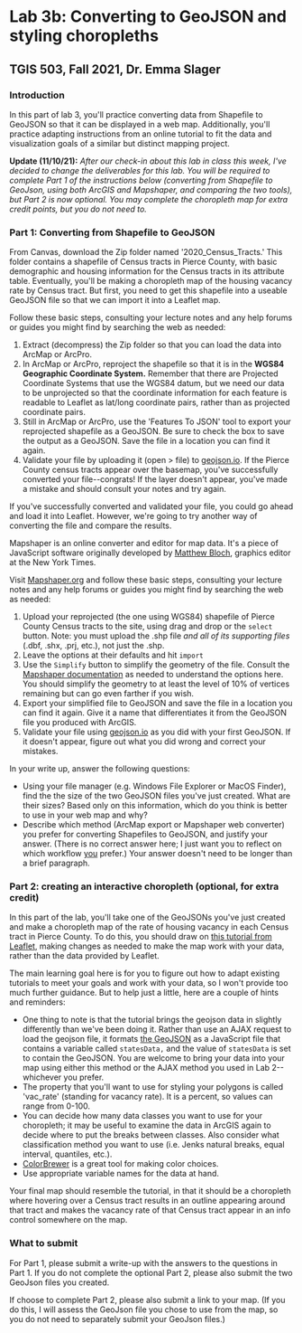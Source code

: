 # Lab 3b: Converting to GeoJSON and styling choropleths

## TGIS 503, Fall 2021, Dr. Emma Slager

### Introduction

In this part of lab 3, you'll practice converting data from Shapefile to GeoJSON so that it can be displayed in a web map. Additionally, you'll practice adapting instructions from an online tutorial to fit the data and visualization goals of a similar but distinct mapping project. 

**Update (11/10/21):** *After our check-in about this lab in class this week, I've decided to change the deliverables for this lab. You will be required to complete Part 1 of the instructions below (converting from Shapefile to GeoJson, using both ArcGIS and Mapshaper, and comparing the two tools), but Part 2 is now optional. You may complete the choropleth map for extra credit points, but you do not need to.* 

### Part 1: Converting from Shapefile to GeoJSON

From Canvas, download the Zip folder named '2020_Census_Tracts.' This folder contains a shapefile of Census tracts in Pierce County, with basic demographic and housing information for the Census tracts in its attribute table. Eventually, you'll be making a choropleth map of the housing vacancy rate by Census tract. But first, you need to get this shapefile into a useable GeoJSON file so that we can import it into a Leaflet map. 

Follow these basic steps, consulting your lecture notes and any help forums or guides you might find by searching the web as needed: 

1. Extract (decompress) the Zip folder so that you can load the data into ArcMap or ArcPro.
2. In ArcMap or ArcPro, reproject the shapefile so that it is in the **WGS84 Geographic Coordinate System.** Remember that there are Projected Coordinate Systems that use the WGS84 datum, but we need our data to be unprojected so that the coordinate information for each feature is readable to Leaflet as lat/long coordinate pairs, rather than as projected coordinate pairs. 
3. Still in ArcMap or ArcPro, use the 'Features To JSON' tool to export your reprojected shapefile as a GeoJSON. Be sure to check the box to save the output as a GeoJSON. Save the file in a location you can find it again. 
4. Validate your file by uploading it (open > file) to [geojson.io](https://geojson.io/). If the Pierce County census tracts appear over the basemap, you've successfully converted your file--congrats! If the layer doesn't appear, you've made a mistake and should consult your notes and try again. 

If you've successfully converted and validated your file, you could go ahead and load it into Leaflet. However, we're going to try another way of converting the file and compare the results. 

Mapshaper is an online converter and editor for map data. It's a piece of JavaScript software originally developed by [Matthew Bloch](https://github.com/mbloch), graphics editor at the New York Times. 

Visit [Mapshaper.org](https://mapshaper.org/) and follow these basic steps, consulting your lecture notes and any help forums or guides you might find by searching the web as needed: 

1. Upload your reprojected (the one using WGS84) shapefile of Pierce County Census tracts to the site, using drag and drop or the `select` button. Note: you must upload the .shp file *and all of its supporting files* (.dbf, .shx, .prj, etc.), not just the .shp. 
2. Leave the options at their defaults and hit `import`
3. Use the `Simplify` button to simplify the geometry of the file. Consult the [Mapshaper documentation](https://github.com/mbloch/mapshaper/wiki) as needed to understand the options here. You should simplify the geometry to at least the level of 10% of vertices remaining but can go even farther if you wish. 
4. Export your simplified file to GeoJSON and save the file in a location you can find it again. Give it a name that differentiates it from the GeoJSON file you produced with ArcGIS. 
5. Validate your file using [geojson.io](https://geojson.io/) as you did with your first GeoJSON. If it doesn't appear, figure out what you did wrong and correct your mistakes. 

In your write up, answer the following questions: 

* Using your file manager (e.g. Windows File Explorer or MacOS Finder), find the the size of the two GeoJSON files you've just created. What are their sizes? Based only on this information, which do you think is better to use in your web map and why? 
* Describe which method (ArcMap export or Mapshaper web converter) you prefer for converting Shapefiles to GeoJSON, and justify your answer. (There is no correct answer here; I just want you to reflect on which workflow <u>you</u> prefer.) Your answer doesn't need to be longer than a brief paragraph. 


### Part 2: creating an interactive choropleth (optional, for extra credit)

In this part of the lab, you'll take one of the GeoJSONs you've just created and make a choropleth map of the rate of housing vacancy in each Census tract in Pierce County. To do this, you should draw on [this tutorial from Leaflet](https://leafletjs.com/examples/choropleth/), making changes as needed to make the map work with your data, rather than the data provided by Leaflet. 

The main learning goal here is for you to figure out how to adapt existing tutorials to meet your goals and work with your data, so I won't provide too much further guidance. But to help just a little, here are a couple of hints and reminders: 

* One thing to note is that the tutorial brings the geojson data in slightly differently than we've been doing it. Rather than use an AJAX request to load the geojson file, it formats [the GeoJSON](https://leafletjs.com/examples/choropleth/us-states.js) as a JavaScript file that contains a variable called `statesData,` and the value of `statesData` is set to contain the GeoJSON. You are welcome to bring your data into your map using either this method or the AJAX method you used in Lab 2--whichever you prefer. 
* The property that you'll want to use for styling your polygons is called 'vac_rate' (standing for vacancy rate). It is a percent, so values can range from 0-100. 
* You can decide how many data classes you want to use for your choropleth; it may be useful to examine the data in ArcGIS again to decide where to put the breaks between classes. Also consider what classification method you want to use (i.e. Jenks natural breaks, equal interval, quantiles, etc.). 
* [ColorBrewer](https://colorbrewer2.org/#type=sequential&scheme=BuGn&n=3) is a great tool for making color choices. 
* Use appropriate variable names for the data at hand. 

Your final map should resemble the tutorial, in that it should be a choropleth where hovering over a Census tract results in an outline appearing around that tract and makes the vacancy rate of that Census tract appear in an info control somewhere on the map. 

### What to submit

For Part 1, please submit a write-up with the answers to the questions in Part 1. If you do not complete the optional Part 2, please also submit the two GeoJson files you created. 

If choose to complete Part 2, please also submit a link to your map. (If you do this, I will assess the GeoJson file you chose to use from the map, so you do not need to separately submit your GeoJson files.)



